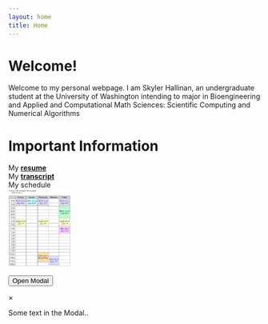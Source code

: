 ```yaml
---
layout: home
title: Home
---
```


# Welcome!
Welcome to my personal webpage. I am Skyler Hallinan, an undergraduate student at the University of Washington intending to major in Bioengineering and Applied and Computational Math Sciences: Scientific Computing and Numerical Algorithms

# Important Information
My <a href="/assets/official/Hallinan_Skyler_Resume.pdf" target = "_blank"><b>resume</b></a> <br>
My <a href="/assets/official/UWUnofficialTranscript.pdf" target = "_blank"><b>transcript</b></a> <br>
My schedule <br> <img src="/assets/official/autumnschedule.png" alt="Autumn schedule" style="width:25%"> 

<!-- Trigger/Open The Modal -->
<button id="myBtn">Open Modal</button>

<!-- The Modal -->
<div id="myModal" class="modal">

  <!-- Modal content -->
  <div class="modal-content">
    <span class="close">&times;</span>
    <p>Some text in the Modal..</p>
  </div>

</div>

<script>
// Get the modal
var modal = document.getElementById('myModal');

// Get the button that opens the modal
var btn = document.getElementById("myBtn");

// Get the <span> element that closes the modal
var span = document.getElementsByClassName("close")[0];

// When the user clicks the button, open the modal 
btn.onclick = function() {
    modal.style.display = "block";
}

// When the user clicks on <span> (x), close the modal
span.onclick = function() {
    modal.style.display = "none";
}

// When the user clicks anywhere outside of the modal, close it
window.onclick = function(event) {
    if (event.target == modal) {
        modal.style.display = "none";
    }
}
</script>

